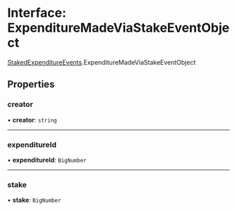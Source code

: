 # Interface: ExpenditureMadeViaStakeEventObject

[StakedExpenditureEvents](../modules/StakedExpenditureEvents.md).ExpenditureMadeViaStakeEventObject

## Properties

### creator

• **creator**: `string`

___

### expenditureId

• **expenditureId**: `BigNumber`

___

### stake

• **stake**: `BigNumber`
